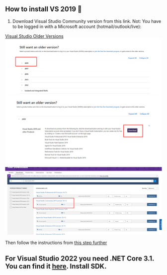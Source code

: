 ## How to install VS 2019 🎈
1. Download Visual Studio Community version from this link. Not: You have to be logged in with a Microsoft account (hotmail/outlook/live):

[Visual Studio Older Versions](https://visualstudio.microsoft.com/vs/older-downloads/)
![InstallStep0.1](img/img1.png)
![InstallStep0.2](img/img2.png)
![InstallStep0.3](img/img3.png)

Then follow the instructions from [this step further](https://github.com/sedc-codecademy/skwd10-net-05-oopcsharp/blob/main/VisualStudio.md#:~:text=Check%20ASP.NET%20and%20web%20development%20box%20(%20For%20later%20subjects%20))


## For Visual Studio 2022 you need .NET Core 3.1. You can find it [here](https://dotnet.microsoft.com/en-us/download/dotnet/3.1). Install SDK.

